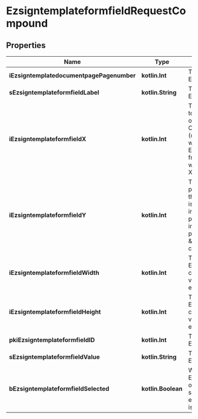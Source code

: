
# EzsigntemplateformfieldRequestCompound

## Properties
Name | Type | Description | Notes
------------ | ------------- | ------------- | -------------
**iEzsigntemplatedocumentpagePagenumber** | **kotlin.Int** | The page number in the Ezsigntemplatedocument | 
**sEzsigntemplateformfieldLabel** | **kotlin.String** | The Label for the Ezsigntemplateformfield | 
**iEzsigntemplateformfieldX** | **kotlin.Int** | The X coordinate (Horizontal) where to put the Ezsigntemplateformfield on the Ezsigntemplatepage.  Coordinate is calculated at 100dpi (dot per inch). So for example, if you want to put the Ezsigntemplateformfield 2 inches from the left border of the page, you would use \&quot;200\&quot; for the X coordinate. | 
**iEzsigntemplateformfieldY** | **kotlin.Int** | The Y coordinate (Vertical) where to put the Ezsigntemplateformfield on the Ezsigntemplatepage.  Coordinate is calculated at 100dpi (dot per inch). So for example, if you want to put the Ezsigntemplateformfield 3 inches from the top border of the page, you would use \&quot;300\&quot; for the Y coordinate. | 
**iEzsigntemplateformfieldWidth** | **kotlin.Int** | The Width of the Ezsigntemplateformfield in pixels calculated at 100 DPI  The allowed values are varying based on the eEzsigntemplateformfieldgroupType.  | eEzsigntemplateformfieldgroupType | Valid values | | ------------------------- | ------------ | | Checkbox                  | 22           | | Dropdown                  | 22-65535     | | Radio                     | 22           | | Text                      | 22-65535     | | Textarea                  | 22-65535     | | 
**iEzsigntemplateformfieldHeight** | **kotlin.Int** | The Height of the Ezsigntemplateformfield in pixels calculated at 100 DPI  The allowed values are varying based on the eEzsigntemplateformfieldgroupType.  | eEzsigntemplateformfieldgroupType | Valid values | | ------------------------- | ------------ | | Checkbox                  | 22           | | Dropdown                  | 22           | | Radio                     | 22           | | Text                      | 22           | | Textarea                  | 22-65535     |  | 
**pkiEzsigntemplateformfieldID** | **kotlin.Int** | The unique ID of the Ezsigntemplateformfield |  [optional]
**sEzsigntemplateformfieldValue** | **kotlin.String** | The value for the Ezsigntemplateformfield |  [optional]
**bEzsigntemplateformfieldSelected** | **kotlin.Boolean** | Whether the Ezsigntemplateformfield is selected or not by default.  This can only be set if eEzsigntemplateformfieldgroupType is **Checkbox** or **Radio** |  [optional]



